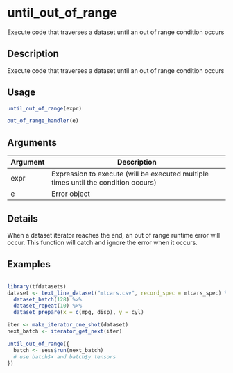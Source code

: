 # until_out_of_range


Execute code that traverses a dataset until an out of range condition occurs




## Description

Execute code that traverses a dataset until an out of range condition occurs





## Usage
```r
until_out_of_range(expr)

out_of_range_handler(e)
```




## Arguments


Argument      |Description
------------- |----------------
expr | Expression to execute (will be executed multiple times until the condition occurs)
e | Error object




## Details

When a dataset iterator reaches the end, an out of range runtime error
will occur. This function will catch and ignore the error when it occurs.






## Examples

```r

library(tfdatasets)
dataset <- text_line_dataset("mtcars.csv", record_spec = mtcars_spec) %>%
  dataset_batch(128) %>%
  dataset_repeat(10) %>%
  dataset_prepare(x = c(mpg, disp), y = cyl)

iter <- make_iterator_one_shot(dataset)
next_batch <- iterator_get_next(iter)

until_out_of_range({
  batch <- sess$run(next_batch)
  # use batch$x and batch$y tensors
})

```





